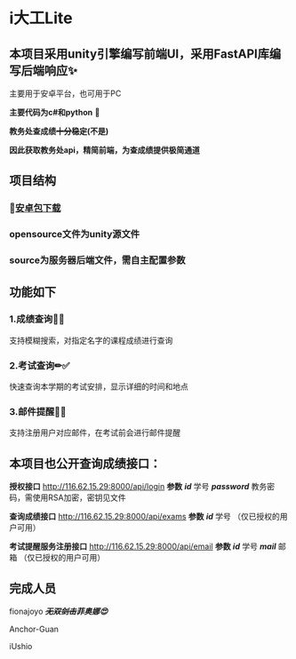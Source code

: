 # i大工Lite
## 本项目采用unity引擎编写前端UI，采用FastAPI库编写后端响应✨
主要用于安卓平台，也可用于PC

**主要代码为c#和python** 🤩

**教务处查成绩~~十分稳定~~(不是)**

**因此获取教务处api，精简前端，为查成绩提供极简通道**

## 项目结构
### 📲[安卓包下载](https://github.com/iUshio/DLUT-OPENSOURCE/raw/main/i%E5%A4%A7%E5%B7%A5Lite.apk)
### opensource文件为unity源文件
### source为服务器后端文件，需自主配置参数

## 功能如下
### 1.成绩查询📑✅
支持模糊搜索，对指定名字的课程成绩进行查询
### 2.考试查询✏✅
快速查询本学期的考试安排，显示详细的时间和地点
### 3.邮件提醒📩✅
支持注册用户对应邮件，在考试前会进行邮件提醒

## 本项目也公开查询成绩接口：
**授权接口** http://116.62.15.29:8000/api/login
**参数**
***id*** 学号
***password*** 教务密码，需使用RSA加密，密钥见文件

**查询成绩接口** http://116.62.15.29:8000/api/exams
**参数**
***id*** 学号
（仅已授权的用户可用）

**考试提醒服务注册接口** http://116.62.15.29:8000/api/email
**参数**
***id*** 学号
***mail*** 邮箱
（仅已授权的用户可用）

## 完成人员
fionajoyo ***~~无双剑击~~菲奥娜😍***

Anchor-Guan 

iUshio
